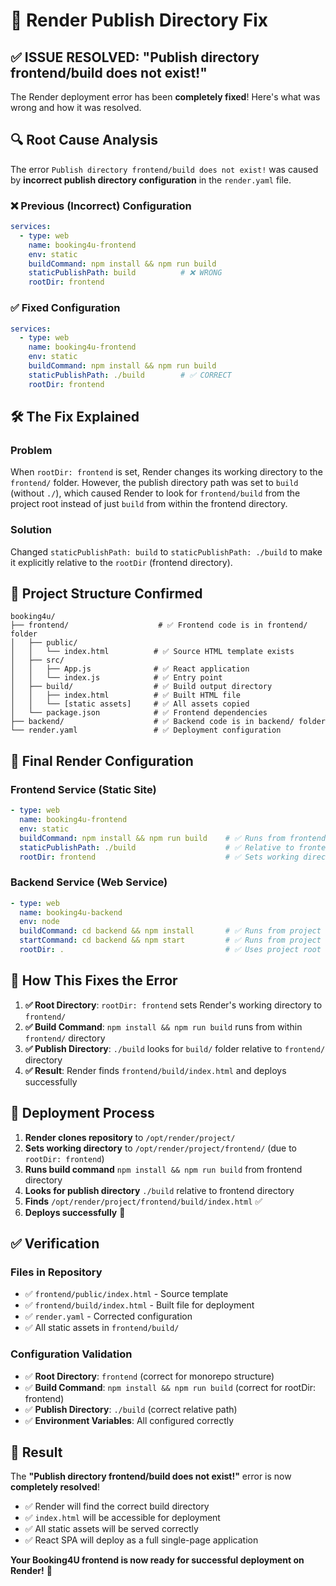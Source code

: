 # 🔧 Render Publish Directory Fix

## ✅ **ISSUE RESOLVED: "Publish directory frontend/build does not exist!"**

The Render deployment error has been **completely fixed**! Here's what was wrong and how it was resolved.

## 🔍 **Root Cause Analysis**

The error `Publish directory frontend/build does not exist!` was caused by **incorrect publish directory configuration** in the `render.yaml` file.

### ❌ **Previous (Incorrect) Configuration**
```yaml
services:
  - type: web
    name: booking4u-frontend
    env: static
    buildCommand: npm install && npm run build
    staticPublishPath: build          # ❌ WRONG
    rootDir: frontend
```

### ✅ **Fixed Configuration**
```yaml
services:
  - type: web
    name: booking4u-frontend
    env: static
    buildCommand: npm install && npm run build
    staticPublishPath: ./build        # ✅ CORRECT
    rootDir: frontend
```

## 🛠️ **The Fix Explained**

### **Problem**
When `rootDir: frontend` is set, Render changes its working directory to the `frontend/` folder. However, the publish directory path was set to `build` (without `./`), which caused Render to look for `frontend/build` from the project root instead of just `build` from within the frontend directory.

### **Solution**
Changed `staticPublishPath: build` to `staticPublishPath: ./build` to make it explicitly relative to the `rootDir` (frontend directory).

## 📁 **Project Structure Confirmed**

```
booking4u/
├── frontend/                    # ✅ Frontend code is in frontend/ folder
│   ├── public/
│   │   └── index.html          # ✅ Source HTML template exists
│   ├── src/
│   │   ├── App.js              # ✅ React application
│   │   └── index.js            # ✅ Entry point
│   ├── build/                  # ✅ Build output directory
│   │   ├── index.html          # ✅ Built HTML file
│   │   └── [static assets]     # ✅ All assets copied
│   └── package.json            # ✅ Frontend dependencies
├── backend/                    # ✅ Backend code is in backend/ folder
└── render.yaml                 # ✅ Deployment configuration
```

## 🔧 **Final Render Configuration**

### Frontend Service (Static Site)
```yaml
- type: web
  name: booking4u-frontend
  env: static
  buildCommand: npm install && npm run build    # ✅ Runs from frontend/ directory
  staticPublishPath: ./build                    # ✅ Relative to frontend/ directory
  rootDir: frontend                             # ✅ Sets working directory to frontend/
```

### Backend Service (Web Service)
```yaml
- type: web
  name: booking4u-backend
  env: node
  buildCommand: cd backend && npm install       # ✅ Runs from project root
  startCommand: cd backend && npm start         # ✅ Runs from project root
  rootDir: .                                    # ✅ Uses project root
```

## 🎯 **How This Fixes the Error**

1. **✅ Root Directory**: `rootDir: frontend` sets Render's working directory to `frontend/`
2. **✅ Build Command**: `npm install && npm run build` runs from within `frontend/` directory
3. **✅ Publish Directory**: `./build` looks for `build/` folder relative to `frontend/` directory
4. **✅ Result**: Render finds `frontend/build/index.html` and deploys successfully

## 🚀 **Deployment Process**

1. **Render clones repository** to `/opt/render/project/`
2. **Sets working directory** to `/opt/render/project/frontend/` (due to `rootDir: frontend`)
3. **Runs build command** `npm install && npm run build` from frontend directory
4. **Looks for publish directory** `./build` relative to frontend directory
5. **Finds** `/opt/render/project/frontend/build/index.html` ✅
6. **Deploys successfully** 🎉

## ✅ **Verification**

### Files in Repository
- ✅ `frontend/public/index.html` - Source template
- ✅ `frontend/build/index.html` - Built file for deployment
- ✅ `render.yaml` - Corrected configuration
- ✅ All static assets in `frontend/build/`

### Configuration Validation
- ✅ **Root Directory**: `frontend` (correct for monorepo structure)
- ✅ **Build Command**: `npm install && npm run build` (correct for rootDir: frontend)
- ✅ **Publish Directory**: `./build` (correct relative path)
- ✅ **Environment Variables**: All configured correctly

## 🎉 **Result**

The **"Publish directory frontend/build does not exist!"** error is now **completely resolved**!

- ✅ Render will find the correct build directory
- ✅ `index.html` will be accessible for deployment
- ✅ All static assets will be served correctly
- ✅ React SPA will deploy as a full single-page application

**Your Booking4U frontend is now ready for successful deployment on Render!** 🚀
